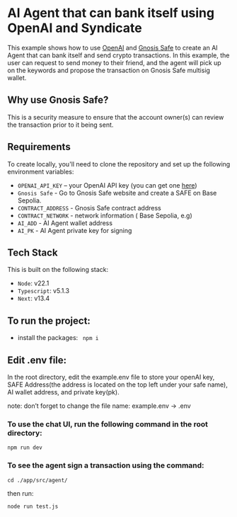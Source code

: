 # AI Agent that can bank itself using OpenAI and Syndicate

This example shows how to use [OpenAI](https://openai.com) and [Gnosis Safe](https://docs.syndicate.io) to create an AI Agent that can bank itself and send crypto transactions. In this example, the user can request to send money to their friend, and the agent will pick up on the keywords and propose the transaction on Gnosis Safe multisig wallet. 

## Why use Gnosis Safe?
This is a security measure to ensure that the account owner(s) can review the transaction prior to it being sent.

## Requirements

To create locally, you'll need to clone the repository and set up the following environment variables:

- `OPENAI_API_KEY` – your OpenAI API key (you can get one [here](https://platform.openai.com/account/api-keys))
- `Gnosis Safe` - Go to Gnosis Safe website and create a SAFE on Base Sepolia.
- `CONTRACT_ADDRESS` - Gnosis Safe contract address
- `CONTRACT_NETWORK` - network information ( Base Sepolia, e.g)
- `AI_ADD` - AI Agent wallet address
- `AI_PK` - AI Agent private key for signing 

## Tech Stack

This is built on the following stack:
- `Node`: v22.1
- `Typescript`: v5.1.3 
- `Next`: v13.4

## To run the project: 
- install the packages: ``` npm i```

## Edit .env file:

In the root directory, edit the example.env file to store your openAI key, SAFE Address(the address is located on the top left under your safe name), AI wallet address, and private key(pk).

note: don’t forget to change the file name: example.env -> .env

### To use the chat UI, run the following command in the root directory:
`npm run dev`


### To see the agent sign a transaction using the command:
`cd ./app/src/agent/`

then run:

`node run test.js`
